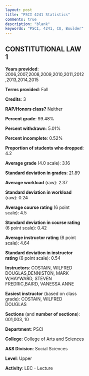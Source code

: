 ```yaml
---
layout: post
title: "PSCI 4241 Statistics"
comments: true
description: "blank"
keywords: "PSCI, 4241, CU, Boulder"
--- 
```

<head>
<script src="https://ajax.googleapis.com/ajax/libs/jquery/2.1.3/jquery.min.js"></script>
<script src="https://dl.dropboxusercontent.com/s/pc42nxpaw1ea4o9/highcharts.js?dl=0"></script>
<!-- <script src="../assets/js/highcharts.js"></script> -->
<style type="text/css">@font-face {
	font-family: "Bebas Neue";
	src: url(https://www.filehosting.org/file/details/544349/BebasNeue%20Regular.otf) format("opentype");
	}
	h1.Bebas { 
		font-family: "Bebas Neue", Verdana, Tahoma;
	}
</style>
</head>
<body>
	<div id="container" style="float: right; width: 45%; height: 88%; margin-left: 2.5%; margin-right: 2.5%;"></div>
	<script language="JavaScript">
		$(document).ready(function() {
		var chart = {type: 'column'};
		var title = {text: 'Grade Distribution'};
		var xAxis = {categories: ['A','B','C','D','F'],crosshair: true};
		var yAxis = {min: 0,title: {text: 'Percentage'}};
		var tooltip = {headerFormat: '<center><b><span style="font-size:20px">{point.key}</span></b></center>',
		               pointFormat: '<td style="padding:0"><b>{point.y:.1f}%</b></td>',
		               footerFormat: '</table>',shared: true,useHTML: true};
		var plotOptions = {column: {pointPadding: 0.0,borderWidth: 0}};  
		var credits = {enabled: false};var series= [{name: 'Percent',data: [41.27,38.27,16.93,1.06,2.47,]}];
		var json = {};
		json.chart = chart;
		json.title = title;
		json.tooltip = tooltip;
		json.xAxis = xAxis;
		json.yAxis = yAxis;  
		json.series = series;
		json.plotOptions = plotOptions;  
		json.credits = credits;
		$('#container').highcharts(json);
	});
	</script>
</body>
			   
## CONSTITUTIONAL LAW 1

**Years provided**: 2006,2007,2008,2009,2010,2011,2012,2013,2014,2015

**Terms provided**: Fall

**Credits**: 3

**RAP/Honors class?** Neither

**Percent grade**: 99.48%

**Percent withdrawn**: 5.01%

**Percent incomplete**: 0.52%

**Proportion of students who dropped**: 4.2

**Average grade** (4.0 scale): 3.16

**Standard deviation in grades**: 21.89

**Average workload** (raw): 2.37

**Standard deviation in workload** (raw): 0.24

**Average course rating** (6 point scale): 4.5

**Standard deviation in course rating** (6 point scale): 0.42

**Average instructor rating** (6 point scale): 4.64

**Standard deviation in instructor rating** (6 point scale): 0.54

**Instructors**: COSTAIN, WILFRED DOUGLAS,DENNISTON, MARK W,HAYWARD, STEVEN FREDRIC,BAIRD, VANESSA ANNE

**Easiest instructor** (based on class grade): COSTAIN, WILFRED DOUGLAS

**Sections** (and **number of sections**): 001,003, 10

**Department**: PSCI

**College**: College of Arts and Sciences

**A&S Division**: Social Sciences

**Level**: Upper

**Activity**: LEC - Lecture